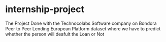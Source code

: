 # internship-project
The Project Done with the Technocolabs Software company on Bondora Peer to Peer Lending European Platform dataset where we have to predict whether the person will deafult the Loan or Not
